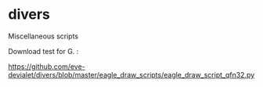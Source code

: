 # divers

Miscellaneous scripts

Download test for G. : 

https://github.com/eve-devialet/divers/blob/master/eagle_draw_scripts/eagle_draw_script_qfn32.py
